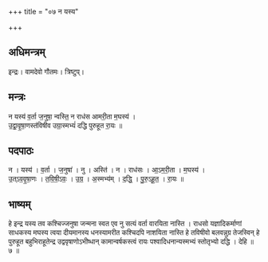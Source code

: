 +++
title = "०७ न यस्य"

+++
## अधिमन्त्रम्
इन्द्रः। वामदेवो गौतमः। त्रिष्टुप्।

## मन्त्रः
न यस्य॑ व॒र्ता ज॒नुषा॒ न्वस्ति॒ न राध॑स आमरी॒ता म॒घस्य॑ ।  
उ॒द्वा॒वृ॒षा॒णस्त॑विषीव उग्रा॒स्मभ्यं॑ दद्धि पुरुहूत रा॒यः ॥

## पदपाठः
न । यस्य॑ । व॒र्ता । ज॒नुषा॑ । नु । अस्ति॑ । न । राध॑सः । आ॒ऽम॒री॒ता । म॒घस्य॑ ।  
उ॒त्ऽव॒वृ॒षा॒णः । त॒वि॒षी॒ऽवः॒ । उ॒ग्र॒ । अ॒स्मभ्य॑म् । द॒द्धि॒ । पु॒रु॒ऽहू॒त॒ । रा॒यः ॥

## भाष्यम्
हे इन्द्र यस्य तव कश्चिज्जनुषा जन्मना स्वत एव नु सत्यं वर्ता वारयिता नास्ति । राधसो यज्ञादिकर्माणां साधकस्य मघस्य त्वया दीयमानस्य धनस्यामरीत कश्चिदपि नाशयिता नास्ति हे तविषीवो बलवन्नुग्र तेजस्विन् हे पुरुहूत बहुभिराहूतेन्द्र उद्ववृषाणोऽभीष्धान् कामान्वर्षकस्त्वं रायः पश्वादिधनान्यस्मभ्यं स्तोतृभ्यो दद्धि । देहि ॥ ७ ॥